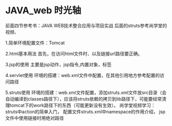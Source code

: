 ﻿JAVA_web 时光轴
=========
前面四节参考书：JAVA WEB技术整合应用与项目实战
后面的struts参考尚学堂的视频、

1.简单环境配置文件：Tomcat

2.html基本用法
首先，在访问html文件时、以及链接url路径要正确。

3.jsp的使用
主要是jsp动作，jsp指令,内置对象，标签

4.servlet使用
环境的搭建：web.xml文件中配置，在其他引用地方参考配置的访问路径

5.struts使用
环境的搭建：web.xml文件配置，添加struts.xml文件放src目录（会自动编译到classes路径下），应该将struts依赖的拷贝到lib路径下，可能要经常清理tomcat下的work路径下的东西（可能更新没有生效）。
尚学堂视频学习：
struts中action的简单入门，
 配置文件struts.xml中namespace的作用介绍，
jsp文件中使用链接时用绝对路径


